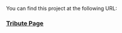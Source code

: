 You can find this project at the following URL:

### [Tribute Page](https://sam7900.github.io/tribute/)
